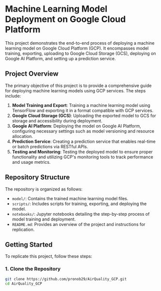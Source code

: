 # Machine Learning Model Deployment on Google Cloud Platform

This project demonstrates the end-to-end process of deploying a machine learning model on Google Cloud Platform (GCP). It encompasses model training, exporting, uploading to Google Cloud Storage (GCS), deploying on Google AI Platform, and setting up a prediction service.

## Project Overview

The primary objective of this project is to provide a comprehensive guide for deploying machine learning models using GCP services. The steps include:

1. **Model Training and Export**: Training a machine learning model using TensorFlow and exporting it in a format compatible with GCP services.
2. **Google Cloud Storage (GCS)**: Uploading the exported model to GCS for storage and accessibility during deployment.
3. **Google AI Platform**: Deploying the model on Google AI Platform, configuring necessary settings such as model versioning and resource allocation.
4. **Prediction Service**: Creating a prediction service that enables real-time or batch predictions via RESTful APIs.
5. **Testing and Monitoring**: Testing the deployed model to ensure proper functionality and utilizing GCP's monitoring tools to track performance and usage metrics.

## Repository Structure

The repository is organized as follows:

- `model/`: Contains the trained machine learning model files.
- `scripts/`: Includes scripts for training, exporting, and deploying the model.
- `notebooks/`: Jupyter notebooks detailing the step-by-step process of model training and deployment.
- `README.md`: Provides an overview of the project and instructions for replication.

## Getting Started

To replicate this project, follow these steps:

### 1. Clone the Repository

```bash
git clone https://github.com/pronob29/AirQuality_GCP.git
cd AirQuality_GCP
